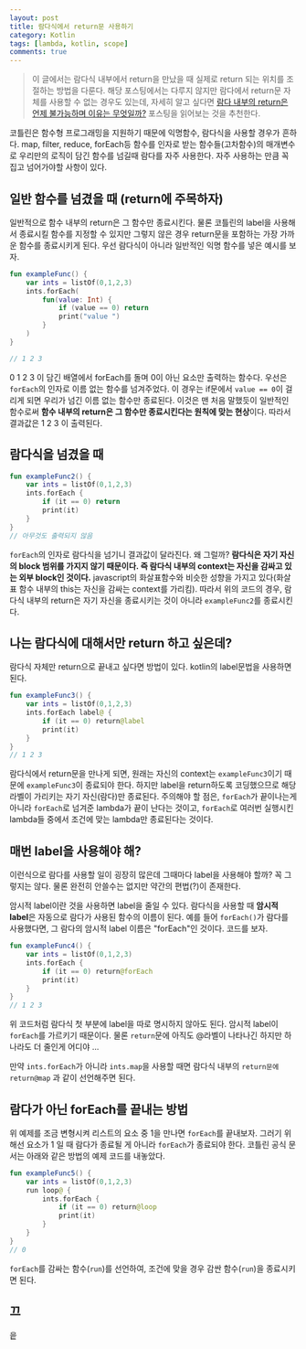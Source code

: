 ```yaml
---
layout: post
title: 람다식에서 return문 사용하기
category: Kotlin
tags: [lambda, kotlin, scope]
comments: true
---
```


> 이 글에서는 람다식 내부에서 return을 만났을 때 실제로 return 되는 위치를 조절하는 방법을 다룬다.
해당 포스팅에서는 다루지 않지만 람다에서 return문 자체를 사용할 수 없는 경우도 있는데, 자세히 알고 싶다면 [람다 내부의 return은 언제 불가능하며 이유는 무엇일까?](https://wooooooak.github.io/kotlin/2019/02/16/kotlin_label/) 포스팅을 읽어보는 것을 추천한다.


코틀린은 함수형 프로그래밍을 지원하기 때문에 익명함수, 람다식을 사용할 경우가 흔하다. map, filter, reduce, forEach등 함수를 인자로 받는 함수들(고차함수)의 매개변수로 우리만의 로직이 담긴 함수를 넘길때 람다를 자주 사용한다. 자주 사용하는 만큼 꼭 집고 넘어가야할 사항이 있다.

## 일반 함수를 넘겼을 때 (return에 주목하자)

일반적으로 함수 내부의 return은 그 함수만 종료시킨다. 물론 코틀린의 label을 사용해서 종료시킬 함수를 지정할 수 있지만 그렇지 않은 경우 return문을 포함하는 가장 가까운 함수를 종료시키게 된다. 우선 람다식이 아니라 일반적인 익명 함수를 넣은 예시를 보자.

```kotlin
fun exampleFunc() {
    var ints = listOf(0,1,2,3)
    ints.forEach(
        fun(value: Int) {
            if (value == 0) return
            print("value ")
        }
    )
}

// 1 2 3
```

0 1 2 3 이 담긴 배열에서 forEach를 돌며 0이 아닌 요소만 출력하는 함수다. 우선은 `forEach`의 인자로 이름 없는 함수를 넘겨주었다. 이 경우는 if문에서 `value == 0`이 걸리게 되면 우리가 넘긴 이름 없는 함수만 종료된다. 이것은 맨 처음 말했듯이 일반적인 함수로써 **함수 내부의 return은 그 함수만 종료시킨다는 원칙에 맞는 현상**이다. 따라서 결과값은 1 2 3 이 출력된다.

## 람다식을 넘겼을 때

```kotlin
fun exampleFunc2() {
    var ints = listOf(0,1,2,3)
    ints.forEach {
        if (it == 0) return
        print(it)
    }
}
// 아무것도 출력되지 않음
```

`forEach`의 인자로 람다식을 넘기니 결과값이 달라진다. 왜 그럴까? **람다식은 자기 자신의 block 범위를 가지지 않기 때문이다. 즉 람다식 내부의 context는 자신을 감싸고 있는 외부 block인 것이다.** javascript의 화살표함수와 비슷한 성향을 가지고 있다(화살표 함수 내부의 this는 자신을 감싸는 context를 가리킴). 따라서 위의 코드의 경우, 람다식 내부의 return은 자기 자신을 종료시키는 것이 아니라 `exampleFunc2`를 종료시킨다.

## 나는 람다식에 대해서만 return 하고 싶은데?

람다식 자체만 return으로 끝내고 싶다면 방법이 있다. kotlin의 label문법을 사용하면 된다.

```kotlin
fun exampleFunc3() {
    var ints = listOf(0,1,2,3)
    ints.forEach label@ {
        if (it == 0) return@label
        print(it)
    }
}
// 1 2 3
```

람다식에서 return문을 만나게 되면, 원래는 자신의 context는 `exampleFunc3`이기 때문에 `exampleFunc3`이 종료되야 한다. 하지만 label을 return하도록 코딩했으므로 해당 라벨이 가리키는 자기 자신(람다)만 종료된다. 주의해야 할 점은, `forEach`가 끝이나는게 아니라 `forEach`로 넘겨준 lambda가 끝이 난다는 것이고, `forEach`로 여러번 실행시킨 lambda들 중에서 조건에 맞는 lambda만 종료된다는 것이다.

## 매번 label을 사용해야 해?

이런식으로 람다를 사용할 일이 굉장히 많은데 그때마다 label을 사용해야 할까? 꼭 그렇지는 않다. 물론 완전히 안쓸수는 없지만 약간의 편법(?)이 존재한다.

암시적 label이란 것을 사용하면 label을 줄일 수 있다. 람다식을 사용할 때 **암시적 label**은 자동으로 람다가 사용된 함수의 이름이 된다. 예를 들어 `forEach()`가 람다를 사용했다면, 그 람다의 암시적 label 이름은 "forEach"인 것이다. 코드를 보자.

```kotlin
fun exampleFunc4() {
    var ints = listOf(0,1,2,3)
    ints.forEach {
        if (it == 0) return@forEach
        print(it)
    }
}
// 1 2 3
```

위 코드처럼 람다식 첫 부분에 label을 따로 명시하지 않아도 된다. 암시적 label이 `forEach`를 가르키기 때문이다. 물론 `return`문에 아직도 @라벨이 나타나긴 하지만 하나라도 더 줄인게 어디야 ...

만약 `ints.forEach`가 아니라 `ints.map`을 사용할 때면 람다식 내부의 `return문에 return@map` 과 같이 선언해주면 된다.

## 람다가 아닌 forEach를 끝내는 방법

위 예제를 조금 변형시켜 리스트의 요소 중 1을 만나면 `forEach`를 끝내보자. 그러기 위해선 요소가 1 일 때 람다가 종료될 게 아니라 `forEach`가 종료되야 한다.
코틀린 공식 문서는 아래와 같은 방법의 예제 코드를 내놓았다.

```kotlin
fun exampleFunc5() {
    var ints = listOf(0,1,2,3)
    run loop@ {
        ints.forEach {
            if (it == 0) return@loop
            print(it)
        }
    }
}
// 0
```

`forEach`를 감싸는 함수(`run`)를 선언하여, 조건에 맞을 경우 감싼 함수(`run`)을 종료시키면 된다.

## 끄
읕
